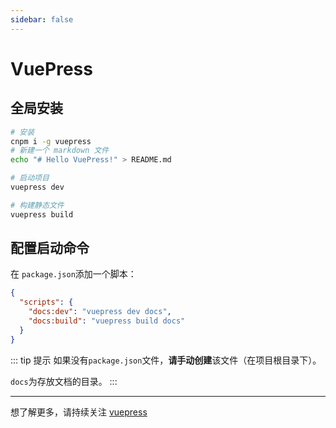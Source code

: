 ```yaml
---
sidebar: false
---
```


# VuePress

## 全局安装

```sh
# 安装
cnpm i -g vuepress
# 新建一个 markdown 文件
echo "# Hello VuePress!" > README.md

# 启动项目
vuepress dev

# 构建静态文件
vuepress build
```

## 配置启动命令

在 `package.json`添加一个脚本：

```json
{
  "scripts": {
    "docs:dev": "vuepress dev docs",
    "docs:build": "vuepress build docs"
  }
}
```

::: tip 提示
如果没有`package.json`文件，**请手动创建**该文件（在项目根目录下）。

`docs`为存放文档的目录。
:::

---

想了解更多，请持续关注 [vuepress](https://vuepress.vuejs.org/zh/)
